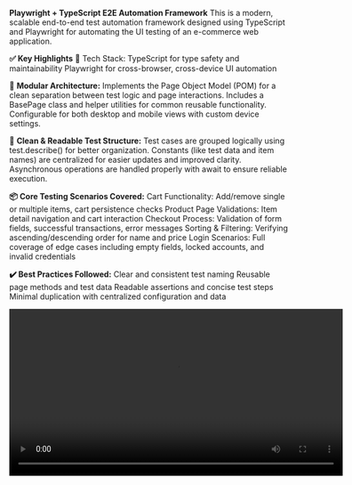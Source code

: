 **Playwright + TypeScript E2E Automation Framework**
This is a modern, scalable end-to-end test automation framework designed using TypeScript and Playwright for automating the UI testing of an e-commerce web application.

**✅ Key Highlights**
🔧 Tech Stack:
    TypeScript for type safety and maintainability
    Playwright for cross-browser, cross-device UI automation

📁 **Modular Architecture:**
    Implements the Page Object Model (POM) for a clean separation between test logic and page interactions.
    Includes a BasePage class and helper utilities for common reusable functionality.
    Configurable for both desktop and mobile views with custom device settings.

🧠 **Clean & Readable Test Structure:**
    Test cases are grouped logically using test.describe() for better organization.
    Constants (like test data and item names) are centralized for easier updates and improved clarity.
    Asynchronous operations are handled properly with await to ensure reliable execution.

**📦 Core Testing Scenarios Covered:**
    Cart Functionality: Add/remove single or multiple items, cart persistence checks
    Product Page Validations: Item detail navigation and cart interaction
    Checkout Process: Validation of form fields, successful transactions, error messages
    Sorting & Filtering: Verifying ascending/descending order for name and price
    Login Scenarios: Full coverage of edge cases including empty fields, locked accounts, and invalid credentials

**✔️ Best Practices Followed:**
    Clear and consistent test naming
    Reusable page methods and test data
    Readable assertions and concise test steps
    Minimal duplication with centralized configuration and data

<video width="600" controls>
  <source src="assets/test_run_recording.mp4" type="video/mp4">
  Your browser does not support the video tag.
</video>

